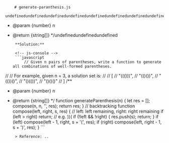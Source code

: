 
        # generate-paranthesis.js
        undefinedundefinedundefinedundefinedundefinedundefinedundefinedundefinedundefinedundefinedundefined/**
 * @param {number} n
 * @return {string[]}
 */undefinedundefinedundefined
        
        **Solution:**
        
        <!-- js-console -->
        ```javascript
            // Given n pairs of parentheses, write a function to generate all combinations of well-formed parentheses.
//
// For example, given n = 3, a solution set is:
//
//   [
//     "((()))",
//     "(()())",
//     "(())()",
//     "()(())",
//     "()()()"
//   ]
/**
 * @param {number} n
 * @return {string[]}
 */
function generateParenthesis(n) {
    let res = [];
    compose(n, n, '', res);
    return res;
}
// backtracking
function compose(left, right, s, res) { // left: left remaining, right: right remaining
    if (left > right) return; // e.g. ))(
    if (!left && !right) {
        res.push(s);
        return;
    }
    if (left) compose(left - 1, right, s + '(', res);
    if (right) compose(left, right - 1, s + ')', res);
}
        ```
        
        > Reference: ..
        
        